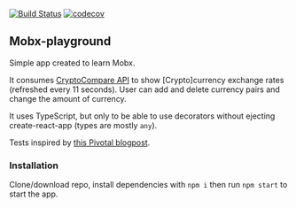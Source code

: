 [![Build Status](https://travis-ci.org/jenovs/mobx-playground.svg?branch=master)](https://travis-ci.org/jenovs/mobx-playground)
[![codecov](https://codecov.io/gh/jenovs/mobx-playground/branch/master/graph/badge.svg)](https://codecov.io/gh/jenovs/mobx-playground)

## Mobx-playground

Simple app created to learn Mobx.

It consumes [CryptoCompare API](https://www.cryptocompare.com/api) to show [Crypto]currency exchange rates (refreshed every 11 seconds).
User can add and delete currency pairs and change the amount of currency.

It uses TypeScript, but only to be able to use decorators without ejecting create-react-app (types are mostly `any`).

Tests inspired by [this Pivotal blogpost](http://engineering.pivotal.io/post/tdd-mobx/).

### Installation

Clone/download repo, install dependencies with `npm i` then run `npm start` to start the app.
